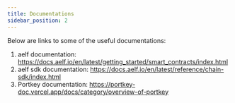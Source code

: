 ```yaml
---
title: Documentations
sidebar_position: 2
---
```


Below are links to some of the useful documentations:

1. aelf documentation: https://docs.aelf.io/en/latest/getting_started/smart_contracts/index.html
2. aelf sdk documentation: https://docs.aelf.io/en/latest/reference/chain-sdk/index.html
3. Portkey documentation: https://portkey-doc.vercel.app/docs/category/overview-of-portkey